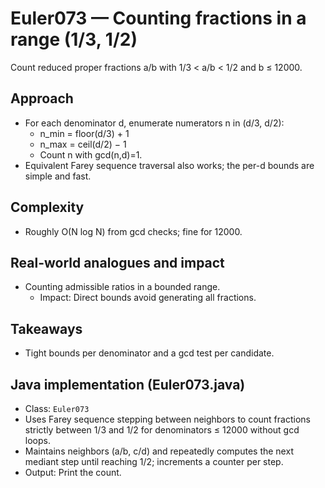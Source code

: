 # Euler073 — Counting fractions in a range (1/3, 1/2)

Count reduced proper fractions a/b with 1/3 < a/b < 1/2 and b ≤ 12000.

## Approach

- For each denominator d, enumerate numerators n in (d/3, d/2):
  - n_min = floor(d/3) + 1
  - n_max = ceil(d/2) − 1
  - Count n with gcd(n,d)=1.
- Equivalent Farey sequence traversal also works; the per-d bounds are simple and fast.

## Complexity
- Roughly O(N log N) from gcd checks; fine for 12000.

## Real-world analogues and impact
- Counting admissible ratios in a bounded range.
  - Impact: Direct bounds avoid generating all fractions.

## Takeaways
- Tight bounds per denominator and a gcd test per candidate.


## Java implementation (Euler073.java)

- Class: `Euler073`
- Uses Farey sequence stepping between neighbors to count fractions strictly between 1/3 and 1/2 for denominators ≤ 12000 without gcd loops.
- Maintains neighbors (a/b, c/d) and repeatedly computes the next mediant step until reaching 1/2; increments a counter per step.
- Output: Print the count.
